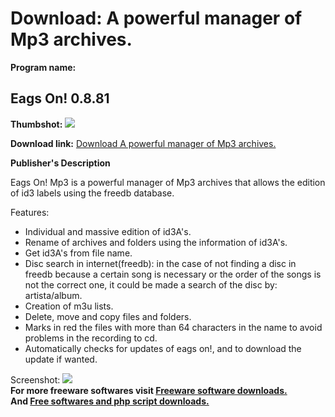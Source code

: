 # Download: A powerful manager of Mp3 archives.

**Program name:**

## Eags On! 0.8.81

  
**Thumbshot:** ![](http://www.freewarefiles.com/screenshot/eagson_md.gif)   
  
**Download link:** [Download A powerful manager of Mp3 archives.](http://freesoftwares.boysofts.com/Eags-On_program_4757.html)  
  


**Publisher's Description**  
  


Eags On! Mp3 is a powerful manager of Mp3 archives that allows the edition of id3 labels using the freedb database. 

Features:  


  * Individual and massive edition of id3A's.
  * Rename of archives and folders using the information of id3A's.
  * Get id3A's from file name.
  * Disc search in internet(freedb): in the case of not finding a disc in freedb because a certain song is necessary or the order of the songs is not the correct one, it could be made a search of the disc by: artista/album.
  * Creation of m3u lists.
  * Delete, move and copy files and folders.
  * Marks in red the files with more than 64 characters in the name to avoid problems in the recording to cd.
  * Automatically checks for updates of eags on!, and to download the update if wanted. 

  
  
Screenshot: ![](http://www.freewarefiles.com/screenshot/eagson.gif)   
**For more freeware softwares visit [Freeware software downloads.](http://freesoftwares.boysofts.com/)**   
**And [Free softwares and php script downloads.](http://www.boysofts.com/)**
